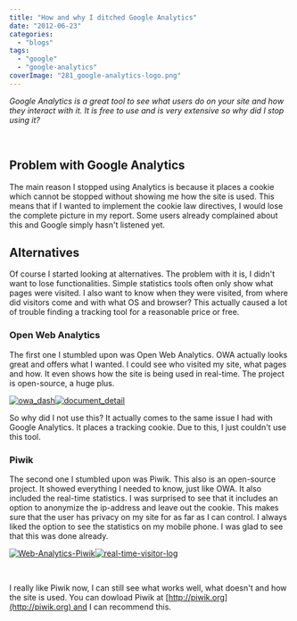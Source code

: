 ```yaml
---
title: "How and why I ditched Google Analytics"
date: "2012-06-23"
categories: 
  - "blogs"
tags: 
  - "google"
  - "google-analytics"
coverImage: "281_google-analytics-logo.png"
---
```


_Google Analytics is a great tool to see what users do on your site and how they interact with it. It is free to use and is very extensive so why did I stop using it?_

 

## Problem with Google Analytics

The main reason I stopped using Analytics is because it places a cookie which cannot be stopped without showing me how the site is used. This means that if I wanted to implement the cookie law directives, I would lose the complete picture in my report. Some users already complained about this and Google simply hasn't listened yet.

## Alternatives

Of course I started looking at alternatives. The problem with it is, I didn't want to lose functionalities. Simple statistics tools often only show what pages were visited. I also want to know when they were visited, from where did visitors come and with what OS and browser? This actually caused a lot of trouble finding a tracking tool for a reasonable price or free.

### **Open Web Analytics**

The first one I stumbled upon was Open Web Analytics. OWA actually looks great and offers what I wanted. I could see who visited my site, what pages and how. It even shows how the site is being used in real-time. The project is open-source, a huge plus.

[![](images/owa_dash-201x300.png "owa_dash")](http://www.jeroenheijster.nl/wp-content/uploads/2012/06/owa_dash.png)[![](images/document_detail-247x300.png "document_detail")](http://www.jeroenheijster.nl/wp-content/uploads/2012/06/document_detail.png)

So why did I not use this? It actually comes to the same issue I had with Google Analytics. It places a tracking cookie. Due to this, I just couldn't use this tool.

### Piwik

The second one I stumbled upon was Piwik. This also is an open-source project. It showed everything I needed to know, just like OWA. It also included the real-time statistics. I was surprised to see that it includes an option to anonymize the ip-address and leave out the cookie. This makes sure that the user has privacy on my site for as far as I can control. I always liked the option to see the statistics on my mobile phone. I was glad to see that this was done already.

[![](images/Web-Analytics-Piwik-300x177.png "Web-Analytics-Piwik")](http://www.jeroenheijster.nl/wp-content/uploads/2012/06/Web-Analytics-Piwik.png)[![](images/real-time-visitor-log-300x234.png "real-time-visitor-log")](http://www.jeroenheijster.nl/wp-content/uploads/2012/06/real-time-visitor-log.png)

 

I really like Piwik now, I can still see what works well, what doesn't and how the site is used. You can dowload Piwik at [http://piwik.org](http://piwik.org) and I can recommend this.

